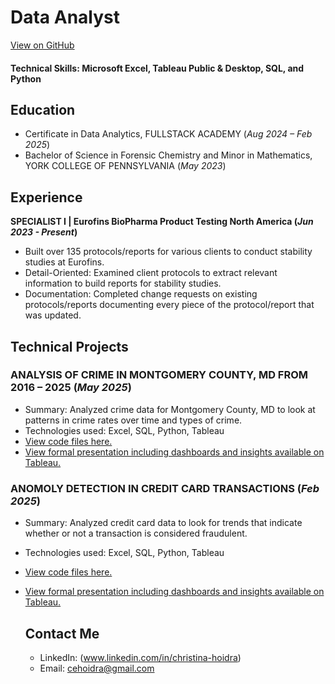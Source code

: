 # Data Analyst
[View on GitHub](https://choidra.github.io/)

#### Technical Skills: Microsoft Excel, Tableau Public & Desktop, SQL, and Python

## Education
- Certificate in Data Analytics, FULLSTACK ACADEMY (_Aug 2024 – Feb 2025_)
- Bachelor of Science in Forensic Chemistry and Minor in Mathematics, YORK COLLEGE OF PENNSYLVANIA (_May 2023_)


## Experience
**SPECIALIST I | Eurofins BioPharma Product Testing North America (_Jun 2023 - Present_)**
- Built over 135 protocols/reports for various clients to conduct stability studies at Eurofins.
- Detail-Oriented: Examined client protocols to extract relevant information to build reports for stability studies.
- Documentation: Completed change requests on existing protocols/reports documenting every piece of the protocol/report that was updated.


## Technical Projects
### ANALYSIS OF CRIME IN MONTGOMERY COUNTY, MD FROM 2016 – 2025 (_May 2025_)
- Summary: Analyzed crime data for Montgomery County, MD to look at patterns in crime rates over time and types of crime.
- Technologies used: Excel, SQL, Python, Tableau
- [View code files here.](https://github.com/choidra/Montgomery_County_MD_Crime_Analysis)
- [View formal presentation including dashboards and insights available on Tableau.](https://public.tableau.com/shared/PP32K7B2T?:display_count=n&:origin=viz_share_link)

### ANOMOLY DETECTION IN CREDIT CARD TRANSACTIONS (_Feb 2025_)
- Summary: Analyzed credit card data to look for trends that indicate whether or not a transaction is considered fraudulent.
- Technologies used: Excel, SQL, Python, Tableau
- [View code files here.](https://github.com/choidra/fraud-detection-analysis)
- [View formal presentation including dashboards and insights available on Tableau.](https://public.tableau.com/views/CapstoneFinalDraft_17384676977900/Presentation?:language=enUS&:sid=&:redirect=auth&:display_count=n&:origin=viz_share_link)


  ## Contact Me
  - LinkedIn: (www.linkedin.com/in/christina-hoidra)
  - Email: cehoidra@gmail.com

